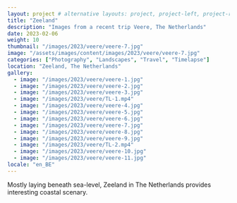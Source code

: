 ```yaml
---
layout: project # alternative layouts: project, project-left, project-right, project-top
title: "Zeeland"
description: "Images from a recent trip Veere, The Netherlands"
date: 2023-02-06
weight: 10
thumbnail: "/images/2023/veere/veere-7.jpg"
image: "/assets/images/content/images/2023/veere/veere-7.jpg"
categories: ["Photography", "Landscapes", "Travel", "Timelapse"]
location: "Zeeland, The Netherlands"
gallery:
  - image: "/images/2023/veere/veere-1.jpg"
  - image: "/images/2023/veere/veere-2.jpg"
  - image: "/images/2023/veere/veere-3.jpg"
  - image: "/images/2023/veere/TL-1.mp4"
  - image: "/images/2023/veere/veere-4.jpg"
  - image: "/images/2023/veere/veere-5.jpg"
  - image: "/images/2023/veere/veere-6.jpg"
  - image: "/images/2023/veere/veere-7.jpg"
  - image: "/images/2023/veere/veere-8.jpg"
  - image: "/images/2023/veere/veere-9.jpg"
  - image: "/images/2023/veere/TL-2.mp4"
  - image: "/images/2023/veere/veere-10.jpg"
  - image: "/images/2023/veere/veere-11.jpg"
locale: "en_BE"
---
```


Mostly laying beneath sea-level, Zeeland in The Netherlands provides interesting coastal scenary.